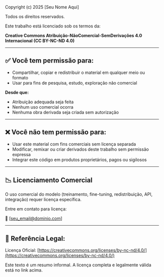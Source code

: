 Copyright (c) 2025 \[Seu Nome Aqui]

Todos os direitos reservados.

Este trabalho está licenciado sob os termos da:

**Creative Commons Atribuição-NãoComercial-SemDerivações 4.0 Internacional (CC BY-NC-ND 4.0)**

---

## ✅ Você tem permissão para:

* Compartilhar, copiar e redistribuir o material em qualquer meio ou formato
* Usar para fins de pesquisa, estudo, exploração não comercial

**Desde que:**

* Atribuição adequada seja feita
* Nenhum uso comercial ocorra
* Nenhuma obra derivada seja criada sem autorização

---

## ❌ Você **não** tem permissão para:

* Usar este material com fins comerciais sem licença separada
* Modificar, remixar ou criar derivados deste trabalho sem permissão expressa
* Integrar este código em produtos proprietários, pagos ou sigilosos

---

## 📉 Licenciamento Comercial

O uso comercial do modelo (treinamento, fine-tuning, redistribuição, API, integração) requer licença específica.

Entre em contato para licença:

📧 \[[seu\_email@dominio.com](mailto:seu_email@dominio.com)]

---

## 🔗 Referência Legal:

Licença Oficial: [https://creativecommons.org/licenses/by-nc-nd/4.0/](https://creativecommons.org/licenses/by-nc-nd/4.0/)

Este texto é um resumo informal. A licença completa e legalmente válida está no link acima.
